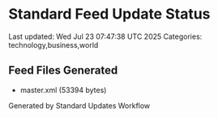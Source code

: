 # Standard Feed Update Status
Last updated: Wed Jul 23 07:47:38 UTC 2025
Categories: technology,business,world

## Feed Files Generated
- master.xml (53394 bytes)

Generated by Standard Updates Workflow
